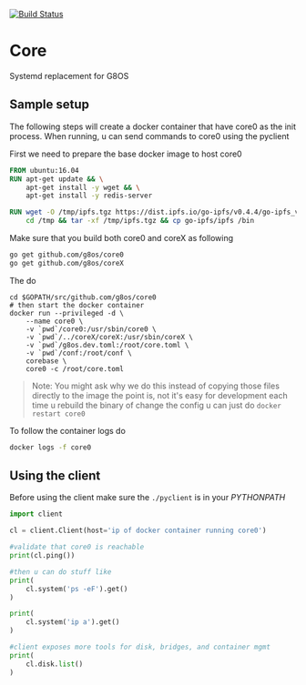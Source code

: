 
[![Build Status](https://travis-ci.org/g8os/core.svg?branch=master)](https://travis-ci.org/g8os/core)

# Core 

Systemd replacement for G8OS

## Sample setup
The following steps will create a docker container that have core0 as the init process. When running,
u can send commands to core0 using the pyclient

First we need to prepare the base docker image to host core0
```dockerfile
FROM ubuntu:16.04
RUN apt-get update && \
    apt-get install -y wget && \
    apt-get install -y redis-server

RUN wget -O /tmp/ipfs.tgz https://dist.ipfs.io/go-ipfs/v0.4.4/go-ipfs_v0.4.4_linux-amd64.tar.gz && \
    cd /tmp && tar -xf /tmp/ipfs.tgz && cp go-ipfs/ipfs /bin
```

Make sure that you build both core0 and coreX as following
```bash
go get github.com/g8os/core0
go get github.com/g8os/coreX
```

The do 
```
cd $GOPATH/src/github.com/g8os/core0
# then start the docker container
docker run --privileged -d \
    --name core0 \
    -v `pwd`/core0:/usr/sbin/core0 \
    -v `pwd`/../coreX/coreX:/usr/sbin/coreX \
    -v `pwd`/g8os.dev.toml:/root/core.toml \
    -v `pwd`/conf:/root/conf \
    corebase \
    core0 -c /root/core.toml
```

> Note: You might ask why we do this instead of copying those files directly to the image
> the point is, not it's easy for development each time u rebuild the binary of change the config
> u can just do `docker restart core0`

To follow the container logs do
```bash
docker logs -f core0
```

## Using the client
Before using the client make sure the `./pyclient` is in your *PYTHONPATH*

```python
import client

cl = client.Client(host='ip of docker container running core0')

#validate that core0 is reachable
print(cl.ping())

#then u can do stuff like
print(
    cl.system('ps -eF').get()
)

print(
    cl.system('ip a').get()
)

#client exposes more tools for disk, bridges, and container mgmt 
print(
    cl.disk.list()
)
```